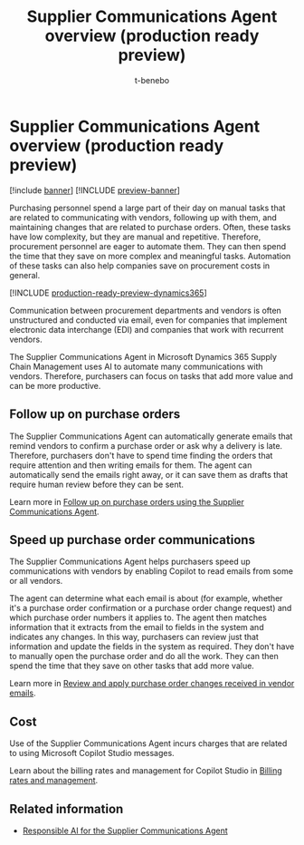 ﻿---
title: Supplier Communications Agent overview (production ready preview)
description: Learn about the Supplier Communications Agent in Microsoft Dynamics 365 Supply Chain Management. This agent uses AI to automate communications with vendors, so that purchasers can focus on tasks that add more value.
author: t-benebo
ms.author: benebotg
ms.reviewer: kamaybac
ms.search.form: 
ms.topic: overview
ms.date: 04/25/2025
ms.custom: 
  - bap-template
---

# Supplier Communications Agent overview (production ready preview)

[!include [banner](../includes/banner.md)]
[!INCLUDE [preview-banner](~/../shared-content/shared/preview-includes/preview-banner.md)]
<!-- KFM: Preview until further notice -->

Purchasing personnel spend a large part of their day on manual tasks that are related to communicating with vendors, following up with them, and maintaining changes that are related to purchase orders. Often, these tasks have low complexity, but they are manual and repetitive. Therefore, procurement personnel are eager to automate them. They can then spend the time that they save on more complex and meaningful tasks. Automation of these tasks can also help companies save on procurement costs in general.

[!INCLUDE [production-ready-preview-dynamics365](~/../shared-content/shared/preview-includes/production-ready-preview-dynamics365.md)]

Communication between procurement departments and vendors is often unstructured and conducted via email, even for companies that implement electronic data interchange (EDI) and companies that work with recurrent vendors.

The Supplier Communications Agent in Microsoft Dynamics 365 Supply Chain Management uses AI to automate many communications with vendors. Therefore, purchasers can focus on tasks that add more value and can be more productive.

## Follow up on purchase orders

The Supplier Communications Agent can automatically generate emails that remind vendors to confirm a purchase order or ask why a delivery is late. Therefore, purchasers don't have to spend time finding the orders that require attention and then writing emails for them. The agent can automatically send the emails right away, or it can save them as drafts that require human review before they can be sent.

Learn more in [Follow up on purchase orders using the Supplier Communications Agent](supplier-com-agent-follow-up.md).

## Speed up purchase order communications

The Supplier Communications Agent helps purchasers speed up communications with vendors by enabling Copilot to read emails from some or all vendors.

The agent can determine what each email is about (for example, whether it's a purchase order confirmation or a purchase order change request) and which purchase order numbers it applies to. The agent then matches information that it extracts from the email to fields in the system and indicates any changes. In this way, purchasers can review just that information and update the fields in the system as required. They don't have to manually open the purchase order and do all the work. They can then spend the time that they save on other tasks that add more value.

Learn more in [Review and apply purchase order changes received in vendor emails](supplier-com-agent-apply-email-changes.md).

## Cost

Use of the Supplier Communications Agent incurs charges that are related to using Microsoft Copilot Studio messages.

Learn about the billing rates and management for Copilot Studio in [Billing rates and management](/microsoft-copilot-studio/requirements-messages-management).

## Related information

- [Responsible AI for the Supplier Communications Agent](../faq-supplier-communications-agent.md)
